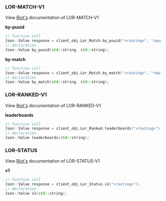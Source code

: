 ### LOR-MATCH-V1

View [Riot's](https://developer.riotgames.com/apis#lor-match-v1) documentation of LOR-MATCH-V1

**by-puuid**
```cpp
// function call
Json::Value response = client_obj.Lor_Match.by_puuid("<routing>", "<puuid>");
// declaration
Json::Value by_puuid(std::string, std::string);
```
**by-match**
```cpp
// function call
Json::Value response = client_obj.Lor_Match.by_match("<routing>", "<match-id");
// declaration
Json::Value by_match(std::string, std::string);
```
### LOR-RANKED-V1

View [Riot's](https://developer.riotgames.com/apis#lor-ranked-v1) documentation of LOR-RANKED-V1

**leaderboards**
```cpp
// function call
Json::Value response = client_obj.Lor_Ranked.leaderboards("<routing>");
// declaration
Json::Value leaderboards(std::string);
```

### LOR-STATUS

View [Riot's](https://developer.riotgames.com/apis#lor-status-v1) documentation of LOR-STATUS-V1

**v1**
```cpp
// function call
Json::Value response = client_obj.Lor_Status.v1("<routing>");
// declaration
Json::Value v1(std::string);
